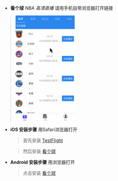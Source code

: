 - **看个球** *NBA 高清直播*   请用手机自带浏览器打开链接
> ![app介绍](https://github.com/nicola-gif/Watch-A-Ball/blob/master/kanqiu.me.gif)

-  **iOS 安装步骤**  用Safari浏览器打开
    > 首先安装 [TestFlight](https://apps.apple.com/cn/app/testflight/id899247664)
    
    > 然后安装 [看个球](https://testflight.apple.com/join/xs8sFULV)
    

-  **Android 安装步骤**  用浏览器打开

    > 点击安装 [看个球](https://watchaball.oss-cn-beijing.aliyuncs.com/kanqiu.apk)
